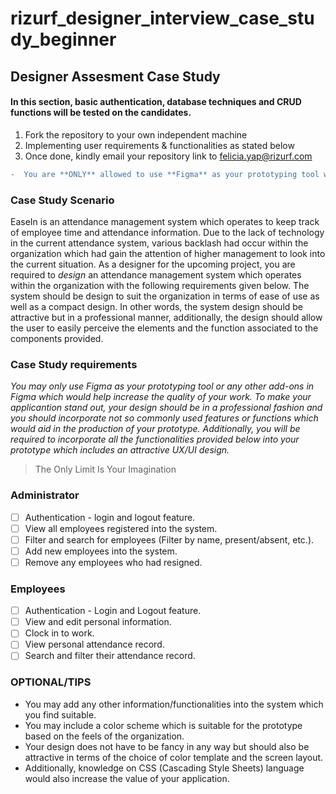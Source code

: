 # rizurf_designer_interview_case_study_beginner

## Designer Assesment Case Study

#### In this section, basic authentication, database techniques and CRUD functions will be tested on the candidates.

1. Fork the repository to your own independent machine
2. Implementing user requirements & functionalities as stated below
3. Once done, kindly email your repository link to felicia.yap@rizurf.com

```diff
-  You are **ONLY** allowed to use **Figma** as your prototyping tool which includes all other plugins provided in Figma.
```

### Case Study Scenario

EaseIn is an attendance management system which operates to keep track of employee time and attendance information. Due to the lack of technology in the current attendance system, various backlash had occur within the organization which had gain the attention of higher management to look into the current situation. As a designer for the upcoming project, you are required to _design_ an attendance management system which operates within the organization with the following requirements given below. The system should be design to suit the organization in terms of ease of use as well as a compact design. In other words, the system design should be attractive but in a professional manner, additionally, the design should allow the user to easily perceive the elements and the function associated to the components provided.

### Case Study requirements

_You may only use Figma as your prototyping tool or any other add-ons in Figma which would help increase the quality of your work._
_To make your applicantion stand out, your design should be in a professional fashion and you should incorporate not so commonly used features or functions which would aid in the production of your prototype._
_Additionally, you will be required to incorporate all the functionalities provided below into your prototype which includes an attractive UX/UI design._

> The Only Limit Is Your Imagination

### Administrator

- [ ] Authentication - login and logout feature.
- [ ] View all employees registered into the system.
- [ ] Filter and search for employees (Filter by name, present/absent, etc.).
- [ ] Add new employees into the system.
- [ ] Remove any employees who had resigned.

### Employees

- [ ] Authentication - Login and Logout feature.
- [ ] View and edit personal information.
- [ ] Clock in to work.
- [ ] View personal attendance record.
- [ ] Search and filter their attendance record.

### OPTIONAL/TIPS

- You may add any other information/functionalities into the system which you find suitable.
- You may include a color scheme which is suitable for the prototype based on the feels of the organization.
- Your design does not have to be fancy in any way but should also be attractive in terms of the choice of color template and the screen layout.
- Additionally, knowledge on CSS (Cascading Style Sheets) language would also increase the value of your application.
